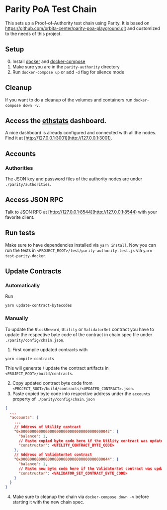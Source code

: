 # Parity PoA Test Chain

This sets up a Proof-of-Authority test chain using Parity. It is based on https://github.com/orbita-center/parity-poa-playground.git and customized to the needs of this project.

## Setup

0. Install [docker](https://docs.docker.com/engine/installation/) and [docker-compose](https://docs.docker.com/compose/install/)
1. Make sure you are in the `parity-authority` directory
1. Run `docker-compose up` or add `-d` flag for silence mode

## Cleanup

If you want to do a cleanup of the volumes and containers run `docker-compose down -v`.

## Access the [ethstats](https://github.com/cubedro/eth-netstats) dashboard.

A nice dashboard is already configured and connected with all the nodes.
Find it at [http://127.0.0.1:3001](http://127.0.0.1:3001).

## Accounts

### Authorities

The JSON key and password files of the authority nodes are under `./parity/authorities`.

## Access JSON RPC

Talk to JSON RPC at [http://127.0.0.1:8544](http://127.0.0.1:8544) with your favorite client.

## Run tests

Make sure to have dependencies installed via `yarn install`. Now you can run the tests in `<PROJECT_ROOT>/test/parity-authority.test.js` via `yarn test-parity-docker`.

## Update Contracts

### Automatically

Run

```bash
yarn update-contract-bytecodes
```

### Manually

To update the `BlockReward`, `Utility` or `ValidatorSet` contract you have to update the respective byte code of the contract in chain spec file under `./parity/config/chain.json`.

1. First compile updated contracts with

```bash
yarn compile-contracts
```

This will generate / update the contract artifacts in `<PROJECT_ROOT>/build/contracts`.

2. Copy updated contract byte code from `<PROJECT_ROOT>/build/contracts/<UPDATED_CONTRACT>.json`.
3. Paste copied byte code into respective address under the `accounts` property of `./parity/config/chain.json`

```json
{
  ...
  "accounts": {
    ...
    // Address of Utility contract
    "0x0000000000000000000000000000000000000042": {
      "balance": 1,
      // Paste copied byte code here if the Utility contract was updated
      "constructor": <UTILITY_CONTRACT_BYTE_CODE>
    },
    // Address of ValidatorSet contract
    "0x0000000000000000000000000000000000000044": {
      "balance": 1,
      // Paste new byte code here if the ValidatorSet contract was updated
      "constructor": <VALIDATOR_SET_CONTRACT_BYTE_CODE>
    }
  }
}
```

4. Make sure to cleanup the chain via `docker-compose down -v` before starting it with the new chain spec.
